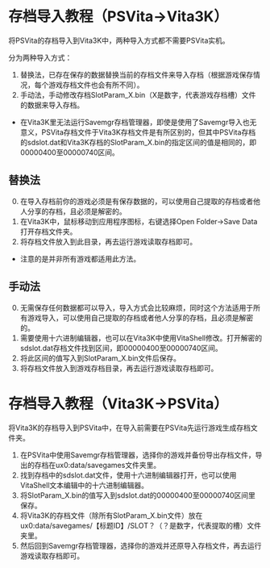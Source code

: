 # 存档导入教程（PSVita→Vita3K）
将PSVita的存档导入到Vita3K中，两种导入方式都不需要PSVita实机。

分为两种导入方式：
1. 替换法，已存在保存的数据替换当前的存档文件来导入存档（根据游戏保存情况，每个游戏存档文件也会有所不同）。
2. 手动法，手动修改存档SlotParam_X.bin（X是数字，代表游戏存档槽）文件的数据来导入存档。

- 在Vita3K里无法运行Savemgr存档管理器，即使是使用了Savemgr导入也无意义，PSVita存档文件于Vita3K存档文件是有所区别的，但其中PSVita存档的sdslot.dat和Vita3K存档的SlotParam_X.bin的指定区间的值是相同的，即00000400至00000740区间。

## 替换法
0. 在导入存档前你的游戏必须是有保存数据的，可以使用自己提取的存档或者他人分享的存档，且必须是解密的。
1. 在Vita3K中，鼠标移动到应用程序图标，右键选择Open Folder->Save Data打开存档文件夹。
2. 将存档文件放入到此目录，再去运行游戏读取存档即可。

- 注意的是并非所有游戏都适用此方法。

## 手动法

0. 无需保存任何数据都可以导入，导入方式会比较麻烦，同时这个方法适用于所有游戏导入，可以使用自己提取的存档或者他人分享的存档，且必须是解密的。
1. 需要使用十六进制编辑器，也可以在Vita3K中使用VitaShell修改。打开解密的sdslot.dat存档文件找到区间，即00000400至00000740区间。
2. 将此区间的值写入到SlotParam_X.bin文件后保存。
3. 将存档文件放入到游戏存档目录，再去运行游戏读取存档即可。

# 存档导入教程（Vita3K→PSVita）
将Vita3K的存档导入到PSVita中，在导入前需要在PSVita先运行游戏生成存档文件夹。
1. 在PSVita中使用Savemgr存档管理器，选择你的游戏并备份导出存档文件，导出的存档在ux0:data/savegames文件夹里。
2. 找到存档中的sdslot.dat文件，使用十六进制编辑器打开，也可以使用VitaShell文本编辑中的十六进制编辑器。
3. 将SlotParam_X.bin的值写入到sdslot.dat的00000400至00000740区间里保存。
4. 将Vita3K的存档文件（除所有SlotParam_X.bin文件）放在ux0:data/savegames/【标题ID】/SLOT？（？是数字，代表提取的槽）文件夹里。
5. 然后回到Savemgr存档管理器，选择你的游戏并还原导入存档文件，再去运行游戏读取存档即可。
